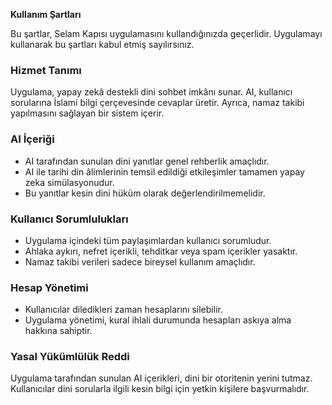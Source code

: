 **Kullanım Şartları**

Bu şartlar, Selam Kapısı uygulamasını kullandığınızda geçerlidir. Uygulamayı kullanarak bu şartları kabul etmiş sayılırsınız.

### Hizmet Tanımı

Uygulama, yapay zekâ destekli dini sohbet imkânı sunar. AI, kullanıcı sorularına İslami bilgi çerçevesinde cevaplar üretir. Ayrıca, namaz takibi yapılmasını sağlayan bir sistem içerir.

### AI İçeriği

- AI tarafından sunulan dini yanıtlar genel rehberlik amaçlıdır.
- AI ile tarihi din âlimlerinin temsil edildiği etkileşimler tamamen yapay zeka simülasyonudur.
- Bu yanıtlar kesin dini hüküm olarak değerlendirilmemelidir.

### Kullanıcı Sorumlulukları

- Uygulama içindeki tüm paylaşımlardan kullanıcı sorumludur.
- Ahlaka aykırı, nefret içerikli, tehditkar veya spam içerikler yasaktır.
- Namaz takibi verileri sadece bireysel kullanım amaçlıdır.

### Hesap Yönetimi

- Kullanıcılar diledikleri zaman hesaplarını silebilir.
- Uygulama yönetimi, kural ihlali durumunda hesapları askıya alma hakkına sahiptir.

### Yasal Yükümlülük Reddi

Uygulama tarafından sunulan AI içerikleri, dini bir otoritenin yerini tutmaz. Kullanıcılar dini sorularla ilgili kesin bilgi için yetkin kişilere başvurmalıdır.
